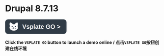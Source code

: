 # Drupal 8.7.13

<a href="https://www.vsplate.com/?docker-compose=https://github.com/vsplate/dcenvs/drupal/8.7.13"><img alt="VSPLATE GO" src="https://raw.githubusercontent.com/vsplate/images/master/vsgo_btn.png" width="200px"></a>

**Click the `VSPLATE GO` button to launch a demo online / 点击`VSPLATE GO`按钮创建在线环境**